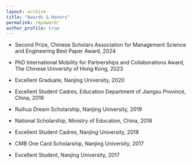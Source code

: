```yaml
---
layout: archive
title: "Awards & Honors"
permalink: /myaward/
author_profile: true
---
```


- Second Prize, Chinese Scholars Association for Management Science and Engineering Best Paper Award, 2024

- PhD International Mobility for Partnerships and Collaborations Award, The Chinese University of Hong Kong, 2023

- Excellent Graduate, Nanjing University, 2020

- Excellent Student Cadres, Education Department of Jiangsu Province, China, 2019

- Ruihua Dream Scholarship, Nanjing University, 2019

- National Scholarship, Ministry of Education, China, 2018

- Excellent Student Cadres, Nanjing University, 2018

- CMB One Card Scholarship, Nanjing University, 2017

- Excellent Student, Nanjing University, 2017
